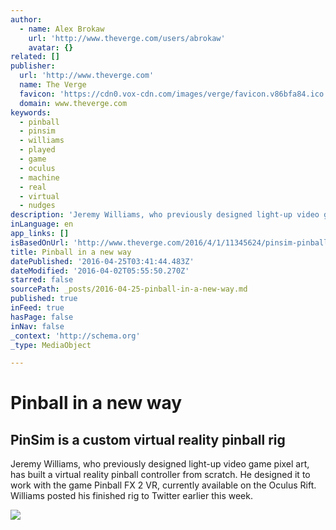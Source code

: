 ```yaml
---
author:
  - name: Alex Brokaw
    url: 'http://www.theverge.com/users/abrokaw'
    avatar: {}
related: []
publisher:
  url: 'http://www.theverge.com'
  name: The Verge
  favicon: 'https://cdn0.vox-cdn.com/images/verge/favicon.v86bfa84.ico'
  domain: www.theverge.com
keywords:
  - pinball
  - pinsim
  - williams
  - played
  - game
  - oculus
  - machine
  - real
  - virtual
  - nudges
description: 'Jeremy Williams, who previously designed light-up video game pixel art, has built a virtual reality pinball controller from scratch. He designed it to work with the game Pinball FX 2 VR, currently available on the Oculus Rift. Williams posted his finished rig to Twitter earlier this week.'
inLanguage: en
app_links: []
isBasedOnUrl: 'http://www.theverge.com/2016/4/1/11345624/pinsim-pinball-fx-2-vr-machine-replica'
title: Pinball in a new way
datePublished: '2016-04-25T03:41:44.483Z'
dateModified: '2016-04-02T05:55:50.270Z'
starred: false
sourcePath: _posts/2016-04-25-pinball-in-a-new-way.md
published: true
inFeed: true
hasPage: false
inNav: false
_context: 'http://schema.org'
_type: MediaObject

---
```

# Pinball in a new way

<article style=""><h1>PinSim is a custom virtual reality pinball rig</h1><p>Jeremy Williams, who previously designed light-up video game pixel art, has built a virtual reality pinball controller from scratch. He designed it to work with the game Pinball FX 2 VR, currently available on the Oculus Rift. Williams posted his finished rig to Twitter earlier this week.</p><img src="https://cdn2.vox-cdn.com/thumbor/M3uQYZ73W7xNjo4j5nZh2a0sC-Y=/1020x0/cdn0.vox-cdn.com/uploads/chorus_asset/file/6274813/img_1876.0.0.jpg" /></article>